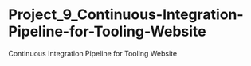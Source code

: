 # Project_9_Continuous-Integration-Pipeline-for-Tooling-Website
Continuous Integration Pipeline  for Tooling Website
